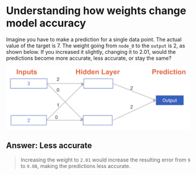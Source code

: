 # Understanding how weights change model accuracy #

Imagine you have to make a prediction for a single data point. The actual value of the target is 7. The weight going from `node_0` to the `output` is 2, as shown below. If you increased it slightly, changing it to 2.01, would the predictions become more accurate, less accurate, or stay the same?

![](2019-04-01-06-39-25.png)

## Answer: Less accurate ##

> Increasing the weight to `2.01` would increase the resulting error from `9` to `9.08`, making the predictions less accurate.